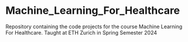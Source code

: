 # Machine_Learning_For_Healthcare
Repository containing the code projects for the course Machine Learning For Healthcare. Taught at ETH Zurich in Spring Semester 2024
